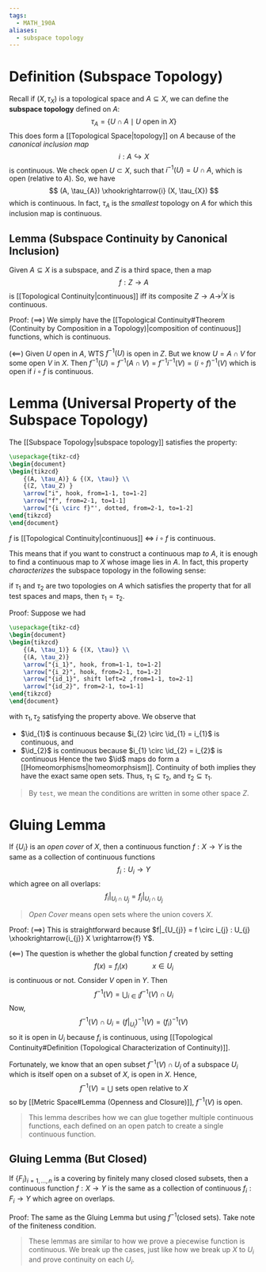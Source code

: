 ```yaml
---
tags:
  - MATH_190A
aliases:
  - subspace topology
---
```

# Definition (Subspace Topology)
Recall if $(X, \tau_{X})$ is a topological space and $A \subseteq X$, we can define the **subspace topology** defined on $A$:
$$
\tau_{A} = \{ U \cap A \mid U \text{ open in } X\}
$$
This does form a [[Topological Space|topology]] on $A$ because of the *canonical inclusion map* 
$$
i : A \hookrightarrow X
$$
is continuous. We check open $U \subset X$, such that $i^{-1}(U) = U \cap A$, which is open (relative to $A$). So, we have 
$$
(A, \tau_{A}) \xhookrightarrow{i} (X, \tau_{X})
$$
which is continuous. In fact, $\tau_{A}$ is the *smallest* topology on $A$ for which this inclusion map is continuous. 
## Lemma (Subspace Continuity by Canonical Inclusion) 
Given $A \subseteq X$ is a subspace, and $Z$ is a third space, then a map 
$$
f : Z \to A
$$
is [[Topological Continuity|continuous]] iff its composite $Z \to A \to^{i} X$ is continuous.

Proof:
$(\implies)$
We simply have the [[Topological Continuity#Theorem (Continuity by Composition in a Topology)|composition of continuous]] functions, which is continuous. 

$(\impliedby)$
Given $U$ open in $A$, WTS $f^{-1}(U)$ is open in $Z$. But we know $U = A \cap V$ for some open $V$ in $X$. Then $f^{-1}(U) = f^{-1}(A \cap V) = f^{-1}i^{-1}(V) = (i \circ f)^{-1}(V)$ which is open if $i \circ f$ is continuous. 

# Lemma (Universal Property of the Subspace Topology)
The [[Subspace Topology|subspace topology]] satisfies the property:
```tikz
\usepackage{tikz-cd}
\begin{document}
\begin{tikzcd} 
	{(A, \tau_A)} & {(X, \tau)} \\ 
	{(Z, \tau_Z) } 
	\arrow["i", hook, from=1-1, to=1-2] 
	\arrow["f", from=2-1, to=1-1] 
	\arrow["{i \circ f}"', dotted, from=2-1, to=1-2] 
\end{tikzcd}
\end{document}
```
$f$ is [[Topological Continuity|continuous]] $\iff$ $i \circ f$ is continuous. 

This means that if you want to construct a continuous map *to* $A$, it is enough to find a continuous map to $X$ whose image lies in $A$. In fact, this property *characterizes* the subspace topology in the following sense:

if $\tau_{1}$ and $\tau_{2}$ are two topologies on $A$ which satisfies the property that for all test spaces and maps, then $\tau_{1} = \tau_{2}$. 

Proof:
Suppose we had 
```tikz
\usepackage{tikz-cd}
\begin{document}
\begin{tikzcd} 
	{(A, \tau_1)} & {(X, \tau)} \\ 
	{(A, \tau_2)} 
	\arrow["{i_1}", hook, from=1-1, to=1-2] 
	\arrow["{i_2}", hook, from=2-1, to=1-2]
	\arrow["{id_1}", shift left=2 ,from=1-1, to=2-1]
	\arrow["{id_2}", from=2-1, to=1-1]
\end{tikzcd}
\end{document}
```
with $\tau_{1}, \tau_{2}$ satisfying the property above. We observe that 
- $\id_{1}$ is continuous because $i_{2} \circ \id_{1} = i_{1}$ is continuous, and
- $\id_{2}$ is continuous because $i_{1} \circ \id_{2} = i_{2}$ is continuous
Hence the two $\id$ maps do form a [[Homeomorphisms|homeomorphsism]]. Continuity of both implies they have the exact same open sets. Thus, $\tau_{1} \subseteq \tau_{2}$, and $\tau_{2} \subseteq \tau_{1}$. 

> By `test`, we mean the conditions are written in some other space $Z$. 

# Gluing Lemma
If $\{U_{i}\}$ is an *open cover* of $X$, then a continuous function $f : X \to Y$ is the same as a collection of continuous functions 
$$
f_{i} : U_{i} \to Y
$$
which agree on all overlaps:
$$
f_{i} |_{U_{i} \cap U_{j}} = f_{j} |_{U_{i}\cap U_{j}}
$$
> *Open Cover* means open sets where the union covers $X$.

Proof: 
$(\implies)$
This is straightforward because $f|_{U_{j}} = f \circ i_{j} : U_{j} \xhookrightarrow{i_{j}} X \xrightarrow{f} Y$.  

$(\impliedby)$
The question is whether the global function $f$ created by setting
$$
f(x) = f_{i}(x) 
\quad\quad\quad
x \in U_{i}
$$
is continuous or not. Consider $V$ open in $Y$. Then 
$$
f^{-1}(V) = \bigcup_{i \in I} f^{-1}(V) \cap U_{i} 
$$
Now, 
$$
f^{-1}(V) \cap U_{i} = (f|_{U_{i}})^{-1}(V) = (f_{i})^{-1}(V)
$$
so it is open in $U_{i}$ because $f_{i}$ is continuous, using [[Topological Continuity#Definition (Topological Characterization of Continuity)]]. 

Fortunately, we know that an open subset $f^{-1}(V) \cap U_{i}$ of a subspace $U_{i}$ which is itself open on a subset of $X$, is open in $X$. Hence, 
$$
f^{-1}(V) = \bigcup \text{ sets open relative to } X
$$
so by [[Metric Space#Lemma (Openness and Closure)]], $f^{-1}(V)$ is open.

> This lemma describes how we can glue together multiple continuous functions, each defined on an open patch to create a single continuous function.

## Gluing Lemma (But Closed)
If $\{F_{i}\}_{i=1, \dots, n}$ is a covering by finitely many closed closed subsets, then a continuous function $f : X \to Y$ is the same as a collection of continuous $f_{i} : F_{i}\to Y$ which agree on overlaps. 

Proof:
The same as the Gluing Lemma but using $f^{-1}(\text{closed sets})$. Take note of the finiteness condition. 

> These lemmas are similar to how we prove a piecewise function is continuous. We break up the cases, just like how we break up $X$ to $U_{i}$ and prove continuity on each $U_{i}$. 


